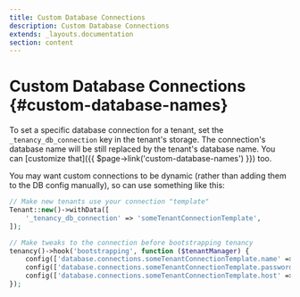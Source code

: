 ```yaml
---
title: Custom Database Connections
description: Custom Database Connections
extends: _layouts.documentation
section: content
---
```


# Custom Database Connections {#custom-database-names}

To set a specific database connection for a tenant, set the `_tenancy_db_connection` key in the tenant's storage. The connection's database name will be still replaced by the tenant's database name. You can [customize that]({{ $page->link('custom-database-names') }}) too.

You may want custom connections to be dynamic (rather than adding them to the DB config manually), so can use something like this:

```php
// Make new tenants use your connection "template"
Tenant::new()->withData([
    '_tenancy_db_connection' => 'someTenantConnectionTemplate',
]);

// Make tweaks to the connection before bootstrapping tenancy
tenancy()->hook('bootstrapping', function ($tenantManager) {
    config(['database.connections.someTenantConnectionTemplate.name' => $tenantManager->getTenant('database_name')]);
    config(['database.connections.someTenantConnectionTemplate.password' => $tenantManager->getTenant('database_password')]);
    config(['database.connections.someTenantConnectionTemplate.host' => $tenantManager->getTenant('database_host')]);
});
```
